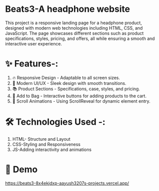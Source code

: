 # Beats3-A headphone website
This project is a responsive landing page for a headphone product, designed with modern web technologies including HTML, CSS, and JavaScript. The page showcases different sections such as product specifications, styles, pricing, and offers, all while ensuring a smooth and interactive user experience.
# ✨ Features-:
1) 🔥 Responsive Design - Adaptable to all screen sizes.
2) 🎨 Modern UI/UX - Sleek design with smooth transitions.
3) 📚 Product Sections - Specifications, case, styles, and pricing.
4) 🛒 Add to Bag - Interactive buttons for adding products to the cart.
5) 🔁 Scroll Animations - Using ScrollReveal for dynamic element entry.
# 🛠️ Technologies Used -:
1) HTML- Structure and Layout
2) CSS-Styling and Responsiveness
3) JS-Adding interactivity and animations
# 🎥 Demo
https://beats3-8x4ekjdxp-aayush3207s-projects.vercel.app/



